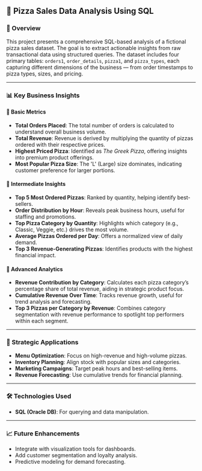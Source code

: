 ## 🍕 Pizza Sales Data Analysis Using SQL

### 📌 Overview
This project presents a comprehensive SQL-based analysis of a fictional pizza sales dataset. The goal is to extract actionable insights from raw transactional data using structured queries. The dataset includes four primary tables: `orders1`, `order_details`, `pizza1`, and `pizza_types`, each capturing different dimensions of the business — from order timestamps to pizza types, sizes, and pricing.

---

### 📊 Key Business Insights

#### 🔹 Basic Metrics
- **Total Orders Placed**: The total number of orders is calculated to understand overall business volume.
- **Total Revenue**: Revenue is derived by multiplying the quantity of pizzas ordered with their respective prices.
- **Highest Priced Pizza**: Identified as *The Greek Pizza*, offering insights into premium product offerings.
- **Most Popular Pizza Size**: The 'L' (Large) size dominates, indicating customer preference for larger portions.

#### 🔹 Intermediate Insights
- **Top 5 Most Ordered Pizzas**: Ranked by quantity, helping identify best-sellers.
- **Order Distribution by Hour**: Reveals peak business hours, useful for staffing and promotions.
- **Top Pizza Category by Quantity**: Highlights which category (e.g., Classic, Veggie, etc.) drives the most volume.
- **Average Pizzas Ordered per Day**: Offers a normalized view of daily demand.
- **Top 3 Revenue-Generating Pizzas**: Identifies products with the highest financial impact.

#### 🔹 Advanced Analytics
- **Revenue Contribution by Category**: Calculates each pizza category’s percentage share of total revenue, aiding in strategic product focus.
- **Cumulative Revenue Over Time**: Tracks revenue growth, useful for trend analysis and forecasting.
- **Top 3 Pizzas per Category by Revenue**: Combines category segmentation with revenue performance to spotlight top performers within each segment.

---

### 🧠 Strategic Applications
- **Menu Optimization**: Focus on high-revenue and high-volume pizzas.
- **Inventory Planning**: Align stock with popular sizes and categories.
- **Marketing Campaigns**: Target peak hours and best-selling items.
- **Revenue Forecasting**: Use cumulative trends for financial planning.

---

### 🛠️ Technologies Used
- **SQL (Oracle DB)**: For querying and data manipulation.

---

### 📈 Future Enhancements
- Integrate with visualization tools for dashboards.
- Add customer segmentation and loyalty analysis.
- Predictive modeling for demand forecasting.
